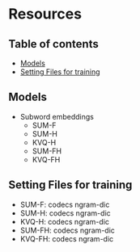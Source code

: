 # Resources


## Table of contents
  - [Models](#models)
  - [Setting Files for training](#setting-files-for-training)

  
## Models
- Subword embeddings
  - SUM-F 
  - SUM-H
  - KVQ-H
  - SUM-FH
  - KVQ-FH
  
## Setting Files for training
  - SUM-F:  codecs ngram-dic
  - SUM-H:  codecs ngram-dic
  - KVQ-H:  codecs ngram-dic
  - SUM-FH: codecs ngram-dic
  - KVQ-FH: codecs ngram-dic
